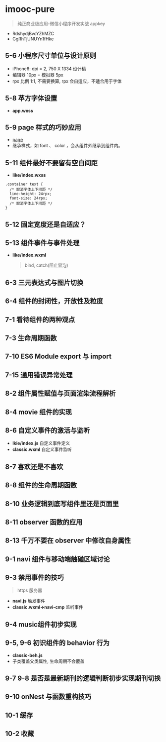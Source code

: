 # imooc-pure

> 纯正商业级应用-微信小程序开发实战 appkey

- RdshydjBvcYZhMZC
- GgRhTjUNUYn1fHke

## 5-6 小程序尺寸单位与设计原则

- iPhone6: dpi = 2, 750 X 1334 设计稿
- 编辑器 10px = 模拟器 5px
- rpx 比例 1:1, 不需要换算, rpx 会自适应，不适合用于字体

## 5-8 苹方字体设置

- **app.wxss**

## 5-9 page 样式的巧妙应用

- [page](https://developers.weixin.qq.com/miniprogram/dev/framework/custom-component/wxml-wxss.html)
- 继承样式，如 font 、 color ，会从组件外继承到组件内。

## 5-11 组件最好不要留有空白间距

- **like/index.wxss**

```style
.container text {
  /* 取消字体上下间距 */
  line-height: 24rpx;
  font-size: 24rpx;
  /* 取消字体上下间距 */
}
```

## 5-12 固定宽度还是自适应？

## 5-13 组件事件与事件处理

- **like/index.wxml**
  > bind, catch(阻止冒泡)

## 6-3 三元表达式与图片切换

## 6-4 组件的封闭性，开放性及粒度

## 7-1 看待组件的两种观点

## 7-3 生命周期函数

## 7-10 ES6 Module export 与 import

## 7-15 通用错误异常处理

## 8-2 组件属性赋值与页面渲染流程解析

## 8-4 movie 组件的实现

## 8-6 自定义事件的激活与监听

- **lkie/index.js** 自定义事件定义
- **classic.wxml** 自定义事件监听

## 8-7 喜欢还是不喜欢

## 8-8 组件的生命周期函数

## 8-10 业务逻辑到底写组件里还是页面里

## 8-11 observer 函数的应用

## 8-13 千万不要在 observer 中修改自身属性

## 9-1 navi 组件与移动端触碰区域讨论

## 9-3 禁用事件的技巧

> https 服务器

- **navi.js** 触发事件
- **classic.wxml->navi-cmp** 监听事件

## 9-4 music组件初步实现

## 9-5, 9-6 初识组件的 behavior 行为

- **classic-beh.js**
- 子类覆盖父类属性, 生命周期不会覆盖

## 9-7 9-8 是否是最新期刊的逻辑判断初步实现期刊切换

## 9-10 onNest 与函数重构技巧

## 10-1 缓存

## 10-2 收藏
